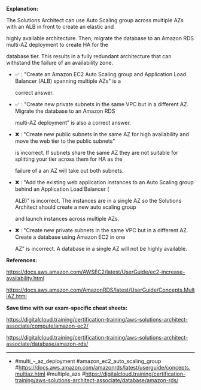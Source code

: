 **Explanation:**

The Solutions Architect can use Auto Scaling group across multiple AZs with an ALB in front to create an elastic and

highly available architecture. Then, migrate the database to an Amazon RDS multi-AZ deployment to create HA for the

database tier. This results in a fully redundant architecture that can withstand the failure of an availability zone.

- ✅ :  "Create an Amazon EC2 Auto Scaling group and Application Load Balancer (ALB) spanning multiple AZs" is a

  correct answer.

- ✅ :  "Create new private subnets in the same VPC but in a different AZ. Migrate the database to an Amazon RDS

  multi-AZ deployment" is also a correct answer.

- ❌ :  "Create new public subnets in the same AZ for high availability and move the web tier to the public subnets"

  is incorrect. If subnets share the same AZ they are not suitable for splitting your tier across them for HA as the

  failure of a an AZ will take out both subnets.

- ❌ :  "Add the existing web application instances to an Auto Scaling group behind an Application Load Balancer (

  ALB)" is incorrect. The instances are in a single AZ so the Solutions Architect should create a new auto scaling group

  and launch instances across multiple AZs.

- ❌ :  "Create new private subnets in the same VPC but in a different AZ. Create a database using Amazon EC2 in one

  AZ" is incorrect. A database in a single AZ will not be highly available.

**References:**

<https://docs.aws.amazon.com/AWSEC2/latest/UserGuide/ec2-increase-availability.html>

<https://docs.aws.amazon.com/AmazonRDS/latest/UserGuide/Concepts.MultiAZ.html>

**Save time with our exam-specific cheat sheets:**

<https://digitalcloud.training/certification-training/aws-solutions-architect-associate/compute/amazon-ec2/>

<https://digitalcloud.training/certification-training/aws-solutions-architect-associate/database/amazon-rds/>

----

- #multi_-_az_deployment #amazon_ec2_auto_scaling_group #<https://docs.aws.amazon.com/amazonrds/latest/userguide/concepts.multiaz.html> #multiple_azs #<https://digitalcloud.training/certification-training/aws-solutions-architect-associate/database/amazon-rds/>
